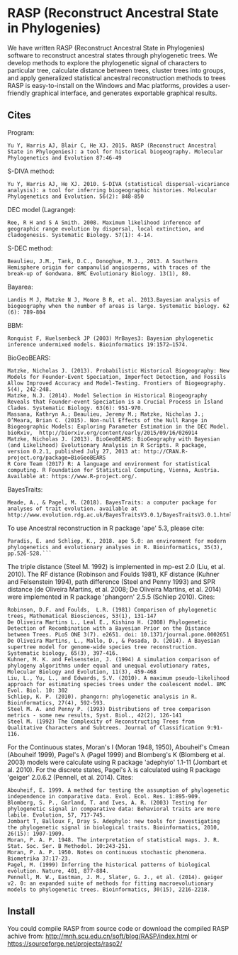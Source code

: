 ﻿# RASP (Reconstruct Ancestral State in Phylogenies) 

We have written RASP (Reconstruct Ancestral State in Phylogenies) software to reconstruct ancestral states through phylogenetic trees. We develop methods to explore the phylogenetic signal of characters to particular tree, calculate distance between trees, cluster trees into groups, and apply generalized statistical ancestral reconstruction methods to trees
RASP is easy-to-install on the Windows and Mac platforms, provides a user-friendly graphical interface, and generates exportable graphical results.


## Cites

Program:
```
Yu Y, Harris AJ, Blair C, He XJ. 2015. RASP (Reconstruct Ancestral State in Phylogenies): a tool for historical biogeography. Molecular Phylogenetics and Evolution 87:46-49
```
S-DIVA method:
```
Yu Y, Harris AJ, He XJ. 2010. S-DIVA (statistical dispersal-vicariance analysis): a tool for inferring biogeographic histories. Molecular Phylogenetics and Evolution. 56(2): 848-850
```
DEC model (Lagrange):
```
Ree, R H and S A Smith. 2008. Maximum likelihood inference of geographic range evolution by dispersal, local extinction, and cladogenesis. Systematic Biology. 57(1): 4-14. 
```
S-DEC method:
```
Beaulieu, J.M., Tank, D.C., Donoghue, M.J., 2013. A Southern Hemisphere origin for campanulid angiosperms, with traces of the break-up of Gondwana. BMC Evolutionary Biology. 13(1), 80. 
```
Bayarea:
```
Landis M J, Matzke N J, Moore B R, et al. 2013.Bayesian analysis of biogeography when the number of areas is large. Systematic biology. 62 (6): 789-804 
```
BBM:
```
Ronquist F, Huelsenbeck JP (2003) MrBayes3: Bayesian phylogenetic inference undermixed models. Bioinformatics 19:1572–1574.
```
BioGeoBEARS:
```
Matzke, Nicholas J. (2013). Probabilistic Historical Biogeography: New Models for Founder-Event Speciation, Imperfect Detection, and Fossils Allow Improved Accuracy and Model-Testing. Frontiers of Biogeography. 5(4), 242-248. 
Matzke, N.J. (2014). Model Selection in Historical Biogeography Reveals that Founder-event Speciation is a Crucial Process in Island Clades. Systematic Biology. 63(6): 951-970.
Massana, Kathryn A.; Beaulieu, Jeremy M.; Matzke, Nicholas J.; O’Meara, Brian C. (2015). Non-null Effects of the Null Range in Biogeographic Models: Exploring Parameter Estimation in the DEC Model. bioRxiv,  http://biorxiv.org/content/early/2015/09/16/026914
Matzke, Nicholas J. (2013). BioGeoBEARS: BioGeography with Bayesian (and Likelihood) Evolutionary Analysis in R Scripts. R package, version 0.2.1, published July 27, 2013 at: http://CRAN.R-project.org/package=BioGeoBEARS
R Core Team (2017) R: A language and environment for statistical computing. R Foundation for Statistical Computing, Vienna, Austria. Available at: https://www.R-project.org/. 
```
BayesTraits:
```
Meade, A., & Pagel, M. (2018). BayesTraits: a computer package for analyses of trait evolution. available at http://www.evolution.rdg.ac.uk/BayesTraitsV3.0.1/BayesTraitsV3.0.1.html```
```
To use Ancestral reconstruction in R package 'ape' 5.3, please cite:
```
Paradis, E. and Schliep, K., 2018. ape 5.0: an environment for modern phylogenetics and evolutionary analyses in R. Bioinformatics, 35(3), pp.526-528.```
```
The triple distance (Steel M. 1992) is implemented in mp-est 2.0 (Liu, et al. 2010). The RF distance (Robinson and Foulds 1981), KF distance (Kuhner and Felsenstein 1994), path difference (Steel and Penny 1993) and SPR distance (de Oliveira Martins, et al. 2008; De Oliveira Martins, et al. 2014) were implemented in R package 'phangorn' 2.5.5 (Schliep 2010).
Cites:
```
Robinson, D.F. and Foulds,  L.R. (1981) Comparison of phylogenetic trees, Mathematical Biosciences, 53(1), 131-147
De Oliveira Martins L., Leal E., Kishino H. (2008) Phylogenetic Detection of Recombination with a Bayesian Prior on the Distance between Trees. PLoS ONE 3(7). e2651. doi: 10.1371/journal.pone.0002651
De Oliveira Martins, L., Mallo, D., & Posada, D. (2014). A Bayesian supertree model for genome-wide species tree reconstruction. Systematic biology, 65(3), 397-416.
Kuhner, M. K. and Felsenstein, J. (1994) A simulation comparison of phylogeny algorithms under equal and unequal evolutionary rates, Molecular Biology and Evolution, 11(3), 459-468
Liu, L., Yu, L., and Edwards, S.V. (2010). A maximum pseudo-likelihood approach for estimating species trees under the coalescent model. BMC Evol. Biol. 10: 302
Schliep, K. P. (2010). phangorn: phylogenetic analysis in R. Bioinformatics, 27(4), 592-593.
Steel M. A. and Penny P. (1993) Distributions of tree comparison metrics - some new results, Syst. Biol., 42(2), 126-141
Steel M. (1992) The Complexity of Reconstructing Trees from Qualitative Characters and Subtrees. Journal of Classification 9:91-116.
```
For the Continuous states, Moran's I (Moran 1948, 1950), Abouheif's Cmean (Abouheif 1999), Pagel's λ (Pagel 1999) and Blomberg's K (Blomberg et al. 2003) models were calculate using R package 'adephylo' 1.1-11 (Jombart et al. 2010).
For the discrete states, Pagel's λ is calculated using R package 'geiger' 2.0.6.2 (Pennell, et al. 2014).
Cites:
```
Abouheif, E. 1999. A method for testing the assumption of phylogenetic independence in comparative data. Evol. Ecol. Res. 1:895-909.
Blomberg, S. P., Garland, T. and Ives, A. R. (2003) Testing for phylogenetic signal in comparative data: Behavioral traits are more labile. Evolution, 57, 717-745.
Jombart T, Balloux F, Dray S. Adephylo: new tools for investigating the phylogenetic signal in biological traits. Bioinformatics, 2010, 26(15): 1907-1909.
Moran, P. A. P. 1948. The interpretation of statistical maps. J. R. Stat. Soc. Ser. B Methodol. 10:243-251.
Moran, P. A. P. 1950. Notes on continuous stochastic phenomena. Biometrika 37:17-23.
Pagel, M. (1999) Inferring the historical patterns of biological evolution. Nature, 401, 877-884.
Pennell, M. W., Eastman, J. M., Slater, G. J., et al. (2014). geiger v2. 0: an expanded suite of methods for fitting macroevolutionary models to phylogenetic trees. Bioinformatics, 30(15), 2216-2218.
```

## Install

You could compile RASP from source code or download the compiled RASP achive from:
    http://mnh.scu.edu.cn/soft/blog/RASP/index.html
	 or 
	https://sourceforge.net/projects/rasp2/

